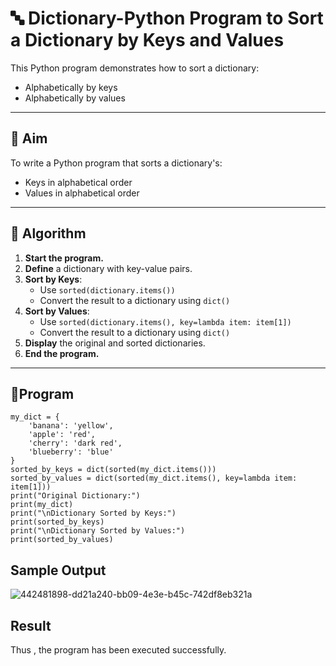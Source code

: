 # 🔤 Dictionary-Python Program to Sort a Dictionary by Keys and Values

This Python program demonstrates how to sort a dictionary:
- Alphabetically by keys
- Alphabetically by values

---

## 🎯 Aim

To write a Python program that sorts a dictionary's:
- Keys in alphabetical order
- Values in alphabetical order

---

## 🧠 Algorithm

1. **Start the program.**
2. **Define** a dictionary with key-value pairs.
3. **Sort by Keys**:
   - Use `sorted(dictionary.items())`
   - Convert the result to a dictionary using `dict()`
4. **Sort by Values**:
   - Use `sorted(dictionary.items(), key=lambda item: item[1])`
   - Convert the result to a dictionary using `dict()`
5. **Display** the original and sorted dictionaries.
6. **End the program.**

---

## 🧪Program
```
my_dict = {
    'banana': 'yellow',
    'apple': 'red',
    'cherry': 'dark red',
    'blueberry': 'blue'
}
sorted_by_keys = dict(sorted(my_dict.items()))
sorted_by_values = dict(sorted(my_dict.items(), key=lambda item: item[1]))
print("Original Dictionary:")
print(my_dict)
print("\nDictionary Sorted by Keys:")
print(sorted_by_keys)
print("\nDictionary Sorted by Values:")
print(sorted_by_values)
```

## Sample Output
![442481898-dd21a240-bb09-4e3e-b45c-742df8eb321a](https://github.com/user-attachments/assets/1071a478-bb18-4a0b-a40d-f502b632cb66)


## Result
Thus , the program has been executed successfully.



